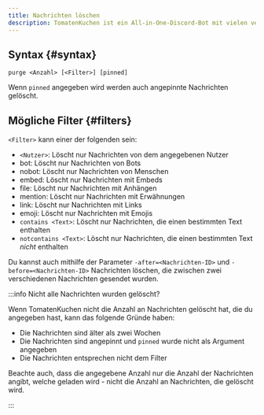 ```yaml
---
title: Nachrichten löschen
description: TomatenKuchen ist ein All-in-One-Discord-Bot mit vielen verschiedenen Funktionen. Erklärungen zu den Moderationsbefehlen
---
```


## Syntax {#syntax}

`purge <Anzahl> [<Filter>] [pinned]`

Wenn `pinned` angegeben wird werden auch angepinnte Nachrichten gelöscht.

## Mögliche Filter {#filters}

`<Filter>` kann einer der folgenden sein:
- `<Nutzer>`: Löscht nur Nachrichten von dem angegebenen Nutzer
- bot: Löscht nur Nachrichten von Bots
- nobot: Löscht nur Nachrichten von Menschen
- embed: Löscht nur Nachrichten mit Embeds
- file: Löscht nur Nachrichten mit Anhängen
- mention: Löscht nur Nachrichten mit Erwähnungen
- link: Löscht nur Nachrichten mit Links
- emoji: Löscht nur Nachrichten mit Emojis
- `contains <Text>`: Löscht nur Nachrichten, die einen bestimmten Text enthalten
- `notcontains <Text>`: Löscht nur Nachrichten, die einen bestimmten Text *nicht* enthalten

Du kannst auch mithilfe der Parameter `-after=<Nachrichten-ID>` und `-before=<Nachrichten-ID>` Nachrichten löschen, die zwischen zwei verschiedenen Nachrichten gesendet wurden.

:::info Nicht alle Nachrichten wurden gelöscht?

Wenn TomatenKuchen nicht die Anzahl an Nachrichten gelöscht hat, die du angegeben hast, kann das folgende Gründe haben:
- Die Nachrichten sind älter als zwei Wochen
- Die Nachrichten sind angepinnt und `pinned` wurde nicht als Argument angegeben
- Die Nachrichten entsprechen nicht dem Filter

Beachte auch, dass die angegebene Anzahl nur die Anzahl der Nachrichten angibt, welche geladen wird -
nicht die Anzahl an Nachrichten, die gelöscht wird.

:::
